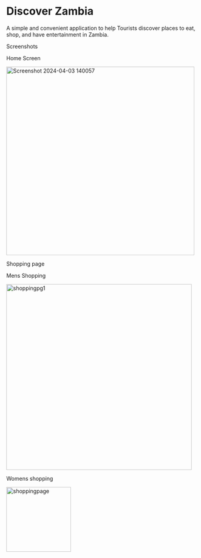 # Discover Zambia

A simple and convenient application to help Tourists discover places to eat, shop, and have entertainment in Zambia.

Screenshots

Home Screen

<img width="495" alt="Screenshot 2024-04-03 140057" src="https://github.com/MwenyaG/Discover_Zambia/assets/163680035/94356baa-9564-48e7-b335-16ac95895c5f">

Shopping page

Mens Shopping

<img width="488" alt="shoppingpg1" src="https://github.com/MwenyaG/Discover_Zambia/assets/163680035/e1464bb4-08fd-40a8-8a9d-893fcfe9f077">

Womens shopping


<img width="170" alt="shoppingpage" src="https://github.com/MwenyaG/Discover_Zambia/assets/163680035/bac8daca-dc8e-4f25-a382-a452a9587ebe">
